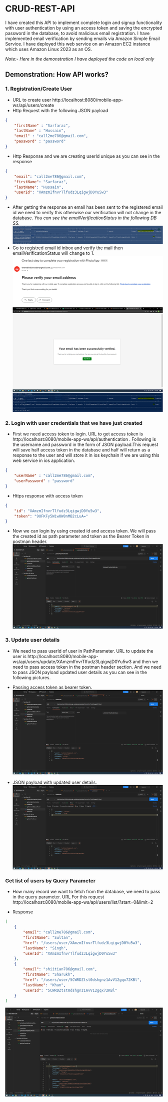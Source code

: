 # CRUD-REST-API
I have created this API to implement complete login and signup functionality with user authentication by using an access token and saving the encrypted password in the database, to avoid malicious email registration. I have implemented email verification by sending emails via Amazon Simple Email Service. I have deployed this web service on an Amazon EC2 instance which uses Amazon Linux 2023 as an OS.

_Note:- Here in the demonstration I have deployed the code on local only_

## Demonstration: How API works?
### 1. Registration/Create User 
- URL to create user http://localhost:8080/mobile-app-ws/api/users/create
- Http Request with the following JSON payload
```json
{
    "firstName" : "Sarfaraz",
    "lastName" : "Hussain",
    "email" : "call2me786@gmail.com",
    "password" : "password"
}
```   
- Http Response and we are creating userId unique as you can see in the response
```Json
{
    "email": "call2me786@gmail.com",
    "firstName": "Sarfaraz",
    "lastName": "Hussain",
    "userId": "XAmzmIfnvrTlfudz3LqigwjD0Yu5w3"
}
```
- After getting the response an email has been sent to the registered email id we need to verify this otherwise our verification will not change in the database. 
_You can see the emailVerificationStatus in the following DB SS._
![img](https://github.com/Sarfaraz-Hussain/CRUD-REST-API/blob/master/images/db1.png)
- Go to registred email id inbox and verify the mail then emailVerificationStatus will change to 1.
![img](https://github.com/Sarfaraz-Hussain/CRUD-REST-API/blob/master/images/email.png)
![img](https://github.com/Sarfaraz-Hussain/CRUD-REST-API/blob/master/images/Screenshot%20(37).png)
![img](https://github.com/Sarfaraz-Hussain/CRUD-REST-API/blob/master/images/Capture.PNG)

### 2. Login with user credentials that we have just created 
- First we need access token to login. URL to get access token is http://localhost:8080/mobile-app-ws/api/authentication . Following is the username and password in the form of JSON payload.This request will save half access token in the database and half will return as a response to the user and will store it in ios keychain if we are using this web service in ios application. 
```json
{
    "userName" : "call2me786@gmail.com",
    "userPassword" : "password"
}
```
- Https response with access token 
```json
{
    "id": "XAmzmIfnvrTlfudz3LqigwjD0Yu5w3",
    "token": "9UFKFy5Wiw0W8nMB2cLuA="
}
```
- Now we can login by using created id and access token. We will pass the created id as path parameter and token as the Bearer Token in postman header. 
![img](https://github.com/Sarfaraz-Hussain/CRUD-REST-API/blob/master/images/Screenshot%20(38).png)


### 3. Update user details
- We need to pass userId of user in PathParameter. URL to update the user is http://localhost:8080/mobile-app-ws/api/users/update/XAmzmIfnvrTlfudz3LqigwjD0Yu5w3 and then we need to pass access token in the postman header section. And we need to pass JSON payload updated user details as you can see in the following pictures.

- Passing access token as bearer token.
![img](https://github.com/Sarfaraz-Hussain/CRUD-REST-API/blob/master/images/Screenshot%20(40).png)

- JSON payload with updated user details.
![img](https://github.com/Sarfaraz-Hussain/CRUD-REST-API/blob/master/images/Screenshot%20(39).png)

### Get list of users by Query Parameter
- How many record we want to fetch from the database, we need to pass in the query parameter. URL For this request http://localhost:8080/mobile-app-ws/api/users/list/?start=0&limit=2

- Response 
```json
[
    {
        "email": "call2me786@gmail.com",
        "firstName": "Sultan",
        "href": "/users/user/XAmzmIfnvrTlfudz3LqigwjD0Yu5w3",
        "lastName": "Singh",
        "userId": "XAmzmIfnvrTlfudz3LqigwjD0Yu5w3"
    },
    {
        "email": "shiitian786@gmail.com",
        "firstName": "Sharukh",
        "href": "/users/user/5CWRDZtst0dshgnz1AvV12gqx72KBl",
        "lastName": "Khan",
        "userId": "5CWRDZtst0dshgnz1AvV12gqx72KBl"
    }
]
```
![img](https://github.com/Sarfaraz-Hussain/CRUD-REST-API/blob/master/images/Screenshot%20(42).png)
